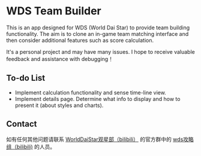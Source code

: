 # WDS Team Builder
This is an app designed for WDS (World Dai Star) to provide team building functionality. The aim is to clone an in-game team matching interface and then consider additional features such as score calculation.

It's a personal project and may have many issues. I hope to receive valuable feedback and assistance with debugging！

## To-do List
- Implement calculation functionality and sense time-line view.
- Implement details page. Determine what info to display and how to present it (about styles and charts). 

## Contact
如有任何其他问题请联系 [WorldDaiStar观星部（bilibili）](https://space.bilibili.com/79157636/dynamic) 的官方群中的 [wds攻略组（bilibili)](https://space.bilibili.com/3546591206050050/dynamic) 的人员。
